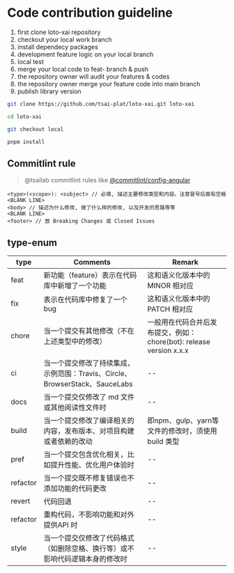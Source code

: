# Code contribution guideline

1. first clone loto-xai repository
2. checkout your local work branch
3. install dependecy packages
4. development feature logic on your local branch 
5. local test 
6. merge your local code to feat-<somefeatures> branch & push 
7. the repository owner will audit your features & codes
8. the repository owner merge your feature code into main branch
9. publish library version

```bash
git clone https://github.com/tsai-plat/loto-xai.git loto-xai

cd loto-xai

git checkout local

pnpm install

```

## Commitlint rule

> @tsailab commitlint rules like [@commitlint/config-angular](https://github.com/conventional-changelog/commitlint/blob/master/%40commitlint/config-angular/README.md)

```text
<type>(<scope>): <subject> // 必填, 描述主要修改类型和内容。注意冒号后面有空格
<BLANK LINE>
<body> // 描述为什么修改, 做了什么样的修改, 以及开发的思路等等
<BLANK LINE>
<footer> // 放 Breaking Changes 或 Closed Issues
```

## type-enum

| type | Comments | Remark |
| -------- | ------------------------- | ------------------- |
| feat | 新功能（feature）表示在代码库中新增了一个功能 | 这和语义化版本中的 MINOR 相对应 |
| fix | 表示在代码库中修复了一个 bug | 这和语义化版本中的 PATCH 相对应 |
| chore | 当一个提交有其他修改（不在上述类型中的修改） | 一般用在代码合并后发布提交，例如： chore(bot): release version x.x.x  |
| ci | 当一个提交修改了持续集成，示例范围：Travis、Circle、BrowserStack、SauceLabs | -- |
| docs | 当一个提交仅修改了 md 文件或其他阅读性文件时 | -- |
| build | 当一个提交修改了编译相关的内容，发布版本、对项目构建或者依赖的改动 | 即npm、gulp、yarn等文件的修改时，须使用 build 类型 |
| pref | 当一个提交包含优化相关，比如提升性能、优化用户体验时 | -- |
| refactor | 当一个提交既不修复错误也不添加功能的代码更改 | -- |
| revert | 代码回退 | -- |
| refactor | 重构代码，不影响功能和对外提供API 时 | -- |
| style | 当一个提交仅修改了代码格式（如删除空格、换行等）或不影响代码逻辑本身的修改时| -- |





